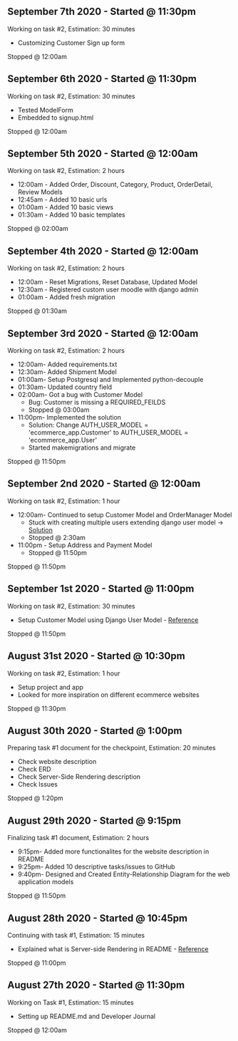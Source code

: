 ## September 7th 2020 - Started @ 11:30pm

Working on task #2, Estimation: 30 minutes

- Customizing Customer Sign up form

Stopped @ 12:00am

## September 6th 2020 - Started @ 11:30pm

Working on task #2, Estimation: 30 minutes

- Tested ModelForm
- Embedded to signup.html

Stopped @ 12:00am

## September 5th 2020 - Started @ 12:00am

Working on task #2, Estimation: 2 hours

- 12:00am - Added Order, Discount, Category, Product, OrderDetail, Review Models
- 12:45am - Added 10 basic urls
- 01:00am - Added 10 basic views
- 01:30am - Added 10 basic templates

Stopped @ 02:00am

## September 4th 2020 - Started @ 12:00am

Working on task #2, Estimation: 2 hours

- 12:00am - Reset Migrations, Reset Database, Updated Model
- 12:30am - Registered custom user moodle with django admin
- 01:00am - Added fresh migration

Stopped @ 01:30am

## September 3rd 2020 - Started @ 12:00am

Working on task #2, Estimation: 2 hours

- 12:00am- Added requirements.txt
- 12:30am- Added Shipment Model
- 01:00am- Setup Postgresql and Implemented python-decouple
- 01:30am- Updated country field
- 02:00am- Got a bug with Customer Model
  - Bug: Customer is missing a REQUIRED_FEILDS
  - Stopped @ 03:00am
- 11:00pm- Implemented the solution
  - Solution: Change AUTH_USER_MODEL = 'ecommerce_app.Customer' to AUTH_USER_MODEL = 'ecommerce_app.User'
  - Started makemigrations and migrate

Stopped @ 11:50pm

## September 2nd 2020 - Started @ 12:00am

Working on task #2, Estimation: 1 hour

- 12:00am- Continued to setup Customer Model and OrderManager Model
  - Stuck with creating multiple users extending django user model -> [Solution](https://stackoverflow.com/questions/59069679/python-create-multiple-user-types-and-email-as-the-username-field-in-django-2)
  - Stopped @ 2:30am
- 11:00pm - Setup Address and Payment Model
  - Stopped @ 11:50pm

Stopped @ 11:50pm

## September 1st 2020 - Started @ 11:00pm

Working on task #2, Estimation: 30 minutes

- Setup Customer Model using Django User Model - [Reference](https://docs.djangoproject.com/en/3.1/topics/auth/customizing/#extending-the-existing-user-model)

Stopped @ 11:50pm

## August 31st 2020 - Started @ 10:30pm

Working on task #2, Estimation: 1 hour

- Setup project and app
- Looked for more inspiration on different ecommerce websites

Stopped @ 11:30pm

## August 30th 2020 - Started @ 1:00pm

Preparing task #1 document for the checkpoint, Estimation: 20 minutes

- Check website description
- Check ERD
- Check Server-Side Rendering description
- Check Issues

Stopped @ 1:20pm

## August 29th 2020 - Started @ 9:15pm

Finalizing task #1 document, Estimation: 2 hours

- 9:15pm- Added more functionalites for the website description in README
- 9:25pm- Added 10 descriptive tasks/issues to GitHub
- 9:40pm- Designed and Created Entity-Relationship Diagram for the web application models

Stopped @ 11:50pm

## August 28th 2020 - Started @ 10:45pm

Continuing with task #1, Estimation: 15 minutes

- Explained what is Server-side Rendering in README - [Reference](https://www.freecodecamp.org/news/what-exactly-is-client-side-rendering-and-hows-it-different-from-server-side-rendering-bd5c786b340d/)

Stopped @ 11:00pm

## August 27th 2020 - Started @ 11:30pm

Working on Task #1, Estimation: 15 minutes

- Setting up README.md and Developer Journal

Stopped @ 12:00am
